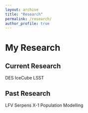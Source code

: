 ```yaml
---
layout: archive
title: "Research"
permalink: /research/
author_profile: true
---
```


# My Research

## Current Research
DES
IceCube
LSST

## Past Research
LFV
Serpens X-1
Population Modelling
